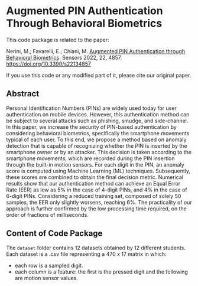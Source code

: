 # Augmented PIN Authentication Through Behavioral Biometrics

This code package is related to the paper:

Nerini, M.; Favarelli, E.; Chiani, M. [Augmented PIN Authentication through Behavioral Biometrics](https://www.mdpi.com/1424-8220/22/13/4857). Sensors 2022, 22, 4857. https://doi.org/10.3390/s22134857

If you use this code or any modified part of it, please cite our original paper.

## Abstract

Personal Identification Numbers (PINs) are widely used today for user authentication on mobile devices. However, this authentication method can be subject to several attacks such as phishing, smudge, and side-channel. In this paper, we increase the security of PIN-based authentication by considering behavioral biometrics, specifically the smartphone movements typical of each user. To this end, we propose a method based on anomaly detection that is capable of recognizing whether the PIN is inserted by the smartphone owner or by an attacker. This decision is taken according to the smartphone movements, which are recorded during the PIN insertion through the built-in motion sensors. For each digit in the PIN, an anomaly score is computed using Machine Learning (ML) techniques. Subsequently, these scores are combined to obtain the final decision metric. Numerical results show that our authentication method can achieve an Equal Error Rate (EER) as low as 5% in the case of 4-digit PINs, and 4% in the case of 6-digit PINs. Considering a reduced training set, composed of solely 50 samples, the EER only slightly worsens, reaching 6%. The practicality of our approach is further confirmed by the low processing time required, on the order of fractions of milliseconds.

## Content of Code Package

The `dataset` folder contains 12 datasets obtained by 12 different students. Each dataset is a .csv file representing a 470 x 17 matrix in which:

* each row is a sampled digit.
* each column is a feature: the first is the pressed digit and the following are motion sensor values.
